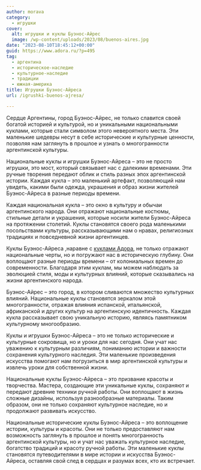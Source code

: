 ```yaml
---
author: morava
category:
  - игрушки
cover:
  alt: игрушки и куклы Буэнос-Айрес
  image: /wp-content/uploads/2023/08/buenos-aires.jpg
date: "2023-08-10T18:45:12+00:00"
guid: https://www.adora.ru/?p=495
tag:
  - аргентина
  - историческое-наследие
  - культурное-наследие
  - традиции
  - южная-америка
title: Игрушки Буэнос-Айреса
url: /igrushki-buenos-ajresa/

---
```

Сердце Аргентины, город Буэнос-Айрес, не только славится своей богатой историей и культурой, но и уникальными национальными куклами, которые стали символом этого невероятного места. Эти маленькие шедевры несут в себе исторические и культурные ценности, позволяя нам заглянуть в прошлое и узнать о многогранности аргентинской культуры.

Национальные куклы и игрушки Буэнос-Айреса – это не просто игрушки, это мост, который связывает нас с далекими временами. Эти ручные творения передают облик и стиль разных эпох аргентинской истории. Каждая кукла – это маленький артефакт, позволяющий нам увидеть, какими были одежда, украшения и образ жизни жителей Буэнос-Айреса в разные периоды времени.

Каждая национальная кукла – это окно в культуру и обычаи аргентинского народа. Они отражают национальные костюмы, стильные детали и украшения, которые носили жители Буэнос-Айреса на протяжении столетий. Куклы становятся своего рода маленькими посольствами культуры, рассказывающими нам о нравах, религиозных традициях и повседневной жизни аргентинцев.

Куклы Буэнос-Айреса ,наравне с [куклами Адора](https://www.adora.ru/kukla-adora/573/), не только отражают национальные черты, но и погружают нас в историческую глубину. Они воплощают разные периоды времени – от колониальных времен до современности. Благодаря этим куклам, мы можем наблюдать за эволюцией стиля, моды и культурных влияний, которые сказывались на жизни аргентинского народа.

Буэнос-Айрес – это город, в котором сливаются множество культурных влияний. Национальные куклы становятся зеркалом этой многогранности, отражая влияния испанской, итальянской, африканской и других культур на аргентинскую идентичность. Каждая кукла рассказывает свою уникальную историю, являясь памятником культурному многообразию.

Куклы и игрушки Буэнос-Айреса – это не только исторические и культурные сокровища, но и уроки для нас сегодня. Они учат нас уважению к культурным различиям, пониманию истории и важности сохранения культурного наследия. Эти маленькие произведения искусства помогают нам погрузиться в мир аргентинской культуры и извлечь уроки для собственной жизни.

Национальные куклы Буэнос-Айреса – это призвание красоты и творчества. Мастера, создающие эти уникальные куклы, сохраняют и передают древние техники ручной работы. Они воплощают в жизнь сложные дизайны, используя разнообразные материалы. Таким образом, они не только сохраняют культурное наследие, но и продолжают развивать искусство.

Национальные исторические куклы Буэнос-Айреса – это воплощение истории, культуры и красоты. Они не только предоставляют нам возможность заглянуть в прошлое и понять многогранность аргентинской культуры, но и учат нас уважать культурное наследие, богатство традиций и красоту ручной работы. Эти маленькие куклы становятся путеводителями в мире истории и искусства Буэнос-Айреса, оставляя свой след в сердцах и разумах всех, кто их встречает.

